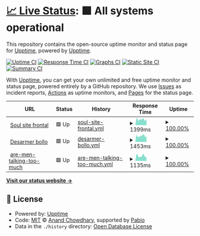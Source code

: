 # [📈 Live Status](https://demo.upptime.js.org): <!--live status--> **🟩 All systems operational**

This repository contains the open-source uptime monitor and status page for [Upptime](https://upptime.js.org), powered by [Upptime](https://github.com/upptime/upptime).

[![Uptime CI](https://github.com/gigabyte6372/upptime/workflows/Uptime%20CI/badge.svg)](https://github.com/gigabyte6372/upptime/actions?query=workflow%3A%22Uptime+CI%22)
[![Response Time CI](https://github.com/gigabyte6372/upptime/workflows/Response%20Time%20CI/badge.svg)](https://github.com/gigabyte6372/upptime/actions?query=workflow%3A%22Response+Time+CI%22)
[![Graphs CI](https://github.com/gigabyte6372/upptime/workflows/Graphs%20CI/badge.svg)](https://github.com/gigabyte6372/upptime/actions?query=workflow%3A%22Graphs+CI%22)
[![Static Site CI](https://github.com/gigabyte6372/upptime/workflows/Static%20Site%20CI/badge.svg)](https://github.com/gigabyte6372/upptime/actions?query=workflow%3A%22Static+Site+CI%22)
[![Summary CI](https://github.com/gigabyte6372/upptime/workflows/Summary%20CI/badge.svg)](https://github.com/gigabyte6372/upptime/actions?query=workflow%3A%22Summary+CI%22)

With [Upptime](https://upptime.js.org), you can get your own unlimited and free uptime monitor and status page, powered entirely by a GitHub repository. We use [Issues](https://github.com/upptime/upptime/issues) as incident reports, [Actions](https://github.com/gigabyte6372/upptime/actions) as uptime monitors, and [Pages](https://demo.upptime.js.org) for the status page.

<!--start: status pages-->
<!-- This summary is generated by Upptime (https://github.com/upptime/upptime) -->
<!-- Do not edit this manually, your changes will be overwritten -->
<!-- prettier-ignore -->
| URL | Status | History | Response Time | Uptime |
| --- | ------ | ------- | ------------- | ------ |
| <img alt="" src="https://icons.duckduckgo.com/ip3/lessoulevementsdelaterre.org.ico" height="13"> [Soul site frontal](https://lessoulevementsdelaterre.org) | 🟩 Up | [soul-site-frontal.yml](https://github.com/gigabyte6372/upptime/commits/HEAD/history/soul-site-frontal.yml) | <details><summary><img alt="Response time graph" src="./graphs/soul-site-frontal/response-time-week.png" height="20"> 1399ms</summary><br><a href="https://gigabyte6372.github.io/upptime/history/soul-site-frontal"><img alt="Response time 1395" src="https://img.shields.io/endpoint?url=https%3A%2F%2Fraw.githubusercontent.com%2Fgigabyte6372%2Fupptime%2FHEAD%2Fapi%2Fsoul-site-frontal%2Fresponse-time.json"></a><br><a href="https://gigabyte6372.github.io/upptime/history/soul-site-frontal"><img alt="24-hour response time 1383" src="https://img.shields.io/endpoint?url=https%3A%2F%2Fraw.githubusercontent.com%2Fgigabyte6372%2Fupptime%2FHEAD%2Fapi%2Fsoul-site-frontal%2Fresponse-time-day.json"></a><br><a href="https://gigabyte6372.github.io/upptime/history/soul-site-frontal"><img alt="7-day response time 1399" src="https://img.shields.io/endpoint?url=https%3A%2F%2Fraw.githubusercontent.com%2Fgigabyte6372%2Fupptime%2FHEAD%2Fapi%2Fsoul-site-frontal%2Fresponse-time-week.json"></a><br><a href="https://gigabyte6372.github.io/upptime/history/soul-site-frontal"><img alt="30-day response time 1395" src="https://img.shields.io/endpoint?url=https%3A%2F%2Fraw.githubusercontent.com%2Fgigabyte6372%2Fupptime%2FHEAD%2Fapi%2Fsoul-site-frontal%2Fresponse-time-month.json"></a><br><a href="https://gigabyte6372.github.io/upptime/history/soul-site-frontal"><img alt="1-year response time 1395" src="https://img.shields.io/endpoint?url=https%3A%2F%2Fraw.githubusercontent.com%2Fgigabyte6372%2Fupptime%2FHEAD%2Fapi%2Fsoul-site-frontal%2Fresponse-time-year.json"></a></details> | <details><summary><a href="https://gigabyte6372.github.io/upptime/history/soul-site-frontal">100.00%</a></summary><a href="https://gigabyte6372.github.io/upptime/history/soul-site-frontal"><img alt="All-time uptime 99.87%" src="https://img.shields.io/endpoint?url=https%3A%2F%2Fraw.githubusercontent.com%2Fgigabyte6372%2Fupptime%2FHEAD%2Fapi%2Fsoul-site-frontal%2Fuptime.json"></a><br><a href="https://gigabyte6372.github.io/upptime/history/soul-site-frontal"><img alt="24-hour uptime 100.00%" src="https://img.shields.io/endpoint?url=https%3A%2F%2Fraw.githubusercontent.com%2Fgigabyte6372%2Fupptime%2FHEAD%2Fapi%2Fsoul-site-frontal%2Fuptime-day.json"></a><br><a href="https://gigabyte6372.github.io/upptime/history/soul-site-frontal"><img alt="7-day uptime 100.00%" src="https://img.shields.io/endpoint?url=https%3A%2F%2Fraw.githubusercontent.com%2Fgigabyte6372%2Fupptime%2FHEAD%2Fapi%2Fsoul-site-frontal%2Fuptime-week.json"></a><br><a href="https://gigabyte6372.github.io/upptime/history/soul-site-frontal"><img alt="30-day uptime 99.87%" src="https://img.shields.io/endpoint?url=https%3A%2F%2Fraw.githubusercontent.com%2Fgigabyte6372%2Fupptime%2FHEAD%2Fapi%2Fsoul-site-frontal%2Fuptime-month.json"></a><br><a href="https://gigabyte6372.github.io/upptime/history/soul-site-frontal"><img alt="1-year uptime 99.87%" src="https://img.shields.io/endpoint?url=https%3A%2F%2Fraw.githubusercontent.com%2Fgigabyte6372%2Fupptime%2FHEAD%2Fapi%2Fsoul-site-frontal%2Fuptime-year.json"></a></details>
| <img alt="" src="https://icons.duckduckgo.com/ip3/desarmerbollore.net.ico" height="13"> [Desarmer bollo](https://desarmerbollore.net/) | 🟩 Up | [desarmer-bollo.yml](https://github.com/gigabyte6372/upptime/commits/HEAD/history/desarmer-bollo.yml) | <details><summary><img alt="Response time graph" src="./graphs/desarmer-bollo/response-time-week.png" height="20"> 1453ms</summary><br><a href="https://gigabyte6372.github.io/upptime/history/desarmer-bollo"><img alt="Response time 1350" src="https://img.shields.io/endpoint?url=https%3A%2F%2Fraw.githubusercontent.com%2Fgigabyte6372%2Fupptime%2FHEAD%2Fapi%2Fdesarmer-bollo%2Fresponse-time.json"></a><br><a href="https://gigabyte6372.github.io/upptime/history/desarmer-bollo"><img alt="24-hour response time 1715" src="https://img.shields.io/endpoint?url=https%3A%2F%2Fraw.githubusercontent.com%2Fgigabyte6372%2Fupptime%2FHEAD%2Fapi%2Fdesarmer-bollo%2Fresponse-time-day.json"></a><br><a href="https://gigabyte6372.github.io/upptime/history/desarmer-bollo"><img alt="7-day response time 1453" src="https://img.shields.io/endpoint?url=https%3A%2F%2Fraw.githubusercontent.com%2Fgigabyte6372%2Fupptime%2FHEAD%2Fapi%2Fdesarmer-bollo%2Fresponse-time-week.json"></a><br><a href="https://gigabyte6372.github.io/upptime/history/desarmer-bollo"><img alt="30-day response time 1350" src="https://img.shields.io/endpoint?url=https%3A%2F%2Fraw.githubusercontent.com%2Fgigabyte6372%2Fupptime%2FHEAD%2Fapi%2Fdesarmer-bollo%2Fresponse-time-month.json"></a><br><a href="https://gigabyte6372.github.io/upptime/history/desarmer-bollo"><img alt="1-year response time 1350" src="https://img.shields.io/endpoint?url=https%3A%2F%2Fraw.githubusercontent.com%2Fgigabyte6372%2Fupptime%2FHEAD%2Fapi%2Fdesarmer-bollo%2Fresponse-time-year.json"></a></details> | <details><summary><a href="https://gigabyte6372.github.io/upptime/history/desarmer-bollo">100.00%</a></summary><a href="https://gigabyte6372.github.io/upptime/history/desarmer-bollo"><img alt="All-time uptime 99.85%" src="https://img.shields.io/endpoint?url=https%3A%2F%2Fraw.githubusercontent.com%2Fgigabyte6372%2Fupptime%2FHEAD%2Fapi%2Fdesarmer-bollo%2Fuptime.json"></a><br><a href="https://gigabyte6372.github.io/upptime/history/desarmer-bollo"><img alt="24-hour uptime 100.00%" src="https://img.shields.io/endpoint?url=https%3A%2F%2Fraw.githubusercontent.com%2Fgigabyte6372%2Fupptime%2FHEAD%2Fapi%2Fdesarmer-bollo%2Fuptime-day.json"></a><br><a href="https://gigabyte6372.github.io/upptime/history/desarmer-bollo"><img alt="7-day uptime 100.00%" src="https://img.shields.io/endpoint?url=https%3A%2F%2Fraw.githubusercontent.com%2Fgigabyte6372%2Fupptime%2FHEAD%2Fapi%2Fdesarmer-bollo%2Fuptime-week.json"></a><br><a href="https://gigabyte6372.github.io/upptime/history/desarmer-bollo"><img alt="30-day uptime 99.85%" src="https://img.shields.io/endpoint?url=https%3A%2F%2Fraw.githubusercontent.com%2Fgigabyte6372%2Fupptime%2FHEAD%2Fapi%2Fdesarmer-bollo%2Fuptime-month.json"></a><br><a href="https://gigabyte6372.github.io/upptime/history/desarmer-bollo"><img alt="1-year uptime 99.85%" src="https://img.shields.io/endpoint?url=https%3A%2F%2Fraw.githubusercontent.com%2Fgigabyte6372%2Fupptime%2FHEAD%2Fapi%2Fdesarmer-bollo%2Fuptime-year.json"></a></details>
| <img alt="" src="https://icons.duckduckgo.com/ip3/are-men-talking-too-much.outilsdelutte.net.ico" height="13"> [are-men-talking-too-much](https://are-men-talking-too-much.outilsdelutte.net/) | 🟩 Up | [are-men-talking-too-much.yml](https://github.com/gigabyte6372/upptime/commits/HEAD/history/are-men-talking-too-much.yml) | <details><summary><img alt="Response time graph" src="./graphs/are-men-talking-too-much/response-time-week.png" height="20"> 1135ms</summary><br><a href="https://gigabyte6372.github.io/upptime/history/are-men-talking-too-much"><img alt="Response time 1055" src="https://img.shields.io/endpoint?url=https%3A%2F%2Fraw.githubusercontent.com%2Fgigabyte6372%2Fupptime%2FHEAD%2Fapi%2Fare-men-talking-too-much%2Fresponse-time.json"></a><br><a href="https://gigabyte6372.github.io/upptime/history/are-men-talking-too-much"><img alt="24-hour response time 1199" src="https://img.shields.io/endpoint?url=https%3A%2F%2Fraw.githubusercontent.com%2Fgigabyte6372%2Fupptime%2FHEAD%2Fapi%2Fare-men-talking-too-much%2Fresponse-time-day.json"></a><br><a href="https://gigabyte6372.github.io/upptime/history/are-men-talking-too-much"><img alt="7-day response time 1135" src="https://img.shields.io/endpoint?url=https%3A%2F%2Fraw.githubusercontent.com%2Fgigabyte6372%2Fupptime%2FHEAD%2Fapi%2Fare-men-talking-too-much%2Fresponse-time-week.json"></a><br><a href="https://gigabyte6372.github.io/upptime/history/are-men-talking-too-much"><img alt="30-day response time 1055" src="https://img.shields.io/endpoint?url=https%3A%2F%2Fraw.githubusercontent.com%2Fgigabyte6372%2Fupptime%2FHEAD%2Fapi%2Fare-men-talking-too-much%2Fresponse-time-month.json"></a><br><a href="https://gigabyte6372.github.io/upptime/history/are-men-talking-too-much"><img alt="1-year response time 1055" src="https://img.shields.io/endpoint?url=https%3A%2F%2Fraw.githubusercontent.com%2Fgigabyte6372%2Fupptime%2FHEAD%2Fapi%2Fare-men-talking-too-much%2Fresponse-time-year.json"></a></details> | <details><summary><a href="https://gigabyte6372.github.io/upptime/history/are-men-talking-too-much">100.00%</a></summary><a href="https://gigabyte6372.github.io/upptime/history/are-men-talking-too-much"><img alt="All-time uptime 99.89%" src="https://img.shields.io/endpoint?url=https%3A%2F%2Fraw.githubusercontent.com%2Fgigabyte6372%2Fupptime%2FHEAD%2Fapi%2Fare-men-talking-too-much%2Fuptime.json"></a><br><a href="https://gigabyte6372.github.io/upptime/history/are-men-talking-too-much"><img alt="24-hour uptime 100.00%" src="https://img.shields.io/endpoint?url=https%3A%2F%2Fraw.githubusercontent.com%2Fgigabyte6372%2Fupptime%2FHEAD%2Fapi%2Fare-men-talking-too-much%2Fuptime-day.json"></a><br><a href="https://gigabyte6372.github.io/upptime/history/are-men-talking-too-much"><img alt="7-day uptime 100.00%" src="https://img.shields.io/endpoint?url=https%3A%2F%2Fraw.githubusercontent.com%2Fgigabyte6372%2Fupptime%2FHEAD%2Fapi%2Fare-men-talking-too-much%2Fuptime-week.json"></a><br><a href="https://gigabyte6372.github.io/upptime/history/are-men-talking-too-much"><img alt="30-day uptime 99.89%" src="https://img.shields.io/endpoint?url=https%3A%2F%2Fraw.githubusercontent.com%2Fgigabyte6372%2Fupptime%2FHEAD%2Fapi%2Fare-men-talking-too-much%2Fuptime-month.json"></a><br><a href="https://gigabyte6372.github.io/upptime/history/are-men-talking-too-much"><img alt="1-year uptime 99.89%" src="https://img.shields.io/endpoint?url=https%3A%2F%2Fraw.githubusercontent.com%2Fgigabyte6372%2Fupptime%2FHEAD%2Fapi%2Fare-men-talking-too-much%2Fuptime-year.json"></a></details>

<!--end: status pages-->

[**Visit our status website →**](https://demo.upptime.js.org)

## 📄 License

- Powered by: [Upptime](https://github.com/upptime/upptime)
- Code: [MIT](./LICENSE) © [Anand Chowdhary](https://anandchowdhary.com), supported by [Pabio](https://pabio.com)
- Data in the `./history` directory: [Open Database License](https://opendatacommons.org/licenses/odbl/1-0/)
